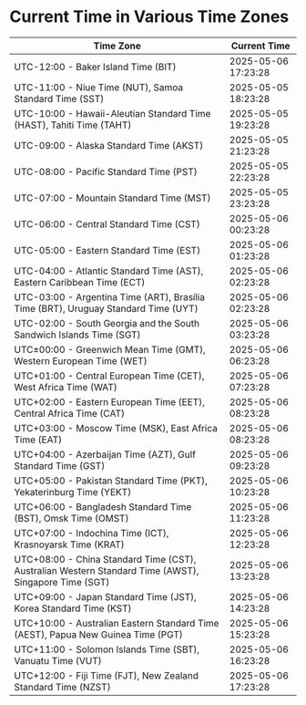 # Current Time in Various Time Zones

| Time Zone | Current Time |
|-----------|--------------|
| UTC-12:00 - Baker Island Time (BIT) | 2025-05-06 17:23:28 |
| UTC-11:00 - Niue Time (NUT), Samoa Standard Time (SST) | 2025-05-05 18:23:28 |
| UTC-10:00 - Hawaii-Aleutian Standard Time (HAST), Tahiti Time (TAHT) | 2025-05-05 19:23:28 |
| UTC-09:00 - Alaska Standard Time (AKST) | 2025-05-05 21:23:28 |
| UTC-08:00 - Pacific Standard Time (PST) | 2025-05-05 22:23:28 |
| UTC-07:00 - Mountain Standard Time (MST) | 2025-05-05 23:23:28 |
| UTC-06:00 - Central Standard Time (CST) | 2025-05-06 00:23:28 |
| UTC-05:00 - Eastern Standard Time (EST) | 2025-05-06 01:23:28 |
| UTC-04:00 - Atlantic Standard Time (AST), Eastern Caribbean Time (ECT) | 2025-05-06 02:23:28 |
| UTC-03:00 - Argentina Time (ART), Brasília Time (BRT), Uruguay Standard Time (UYT) | 2025-05-06 02:23:28 |
| UTC-02:00 - South Georgia and the South Sandwich Islands Time (SGT) | 2025-05-06 03:23:28 |
| UTC±00:00 - Greenwich Mean Time (GMT), Western European Time (WET) | 2025-05-06 06:23:28 |
| UTC+01:00 - Central European Time (CET), West Africa Time (WAT) | 2025-05-06 07:23:28 |
| UTC+02:00 - Eastern European Time (EET), Central Africa Time (CAT) | 2025-05-06 08:23:28 |
| UTC+03:00 - Moscow Time (MSK), East Africa Time (EAT) | 2025-05-06 08:23:28 |
| UTC+04:00 - Azerbaijan Time (AZT), Gulf Standard Time (GST) | 2025-05-06 09:23:28 |
| UTC+05:00 - Pakistan Standard Time (PKT), Yekaterinburg Time (YEKT) | 2025-05-06 10:23:28 |
| UTC+06:00 - Bangladesh Standard Time (BST), Omsk Time (OMST) | 2025-05-06 11:23:28 |
| UTC+07:00 - Indochina Time (ICT), Krasnoyarsk Time (KRAT) | 2025-05-06 12:23:28 |
| UTC+08:00 - China Standard Time (CST), Australian Western Standard Time (AWST), Singapore Time (SGT) | 2025-05-06 13:23:28 |
| UTC+09:00 - Japan Standard Time (JST), Korea Standard Time (KST) | 2025-05-06 14:23:28 |
| UTC+10:00 - Australian Eastern Standard Time (AEST), Papua New Guinea Time (PGT) | 2025-05-06 15:23:28 |
| UTC+11:00 - Solomon Islands Time (SBT), Vanuatu Time (VUT) | 2025-05-06 16:23:28 |
| UTC+12:00 - Fiji Time (FJT), New Zealand Standard Time (NZST) | 2025-05-06 17:23:28 |
